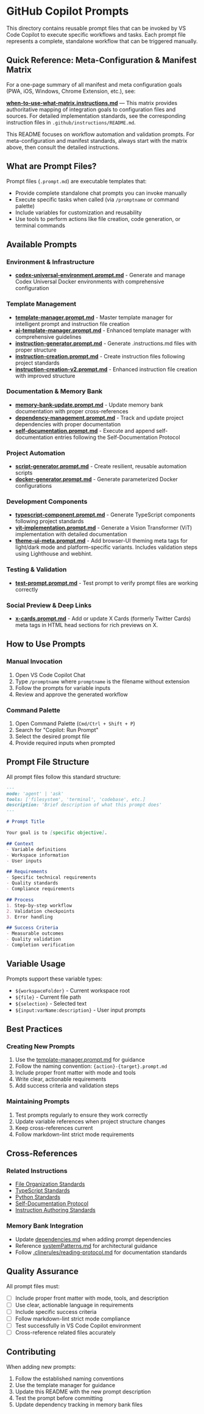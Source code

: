 # GitHub Copilot Prompts

This directory contains reusable prompt files that can be invoked by VS Code Copilot to execute specific workflows and tasks. Each prompt file represents a complete, standalone workflow that can be triggered manually.

## Quick Reference: Meta-Configuration & Manifest Matrix

For a one-page summary of all manifest and meta configuration goals (PWA, iOS, Windows, Chrome Extension, etc.), see:

**[when-to-use-what-matrix.instructions.md](../instructions/when-to-use-what-matrix.instructions.md)** — This matrix provides authoritative mapping of integration goals to configuration files and sources. For detailed implementation standards, see the corresponding instruction files in `.github/instructions/README.md`.

This README focuses on workflow automation and validation prompts. For meta-configuration and manifest standards, always start with the matrix above, then consult the detailed instructions.

## What are Prompt Files?

Prompt files (`.prompt.md`) are executable templates that:
- Provide complete standalone chat prompts you can invoke manually
- Execute specific tasks when called (via `/promptname` or command palette)
- Include variables for customization and reusability
- Use tools to perform actions like file creation, code generation, or terminal commands

## Available Prompts

### Environment & Infrastructure
- **[codex-universal-environment.prompt.md](./codex-universal-environment.prompt.md)** - Generate and manage Codex Universal Docker environments with comprehensive configuration

### Template Management
- **[template-manager.prompt.md](./template-manager.prompt.md)** - Master template manager for intelligent prompt and instruction file creation
- **[ai-template-manager.prompt.md](./ai-template-manager.prompt.md)** - Enhanced template manager with comprehensive guidelines
- **[instruction-generator.prompt.md](./instruction-generator.prompt.md)** - Generate .instructions.md files with proper structure
- **[instruction-creation.prompt.md](./instruction-creation.prompt.md)** - Create instruction files following project standards
- **[instruction-creation-v2.prompt.md](./instruction-creation-v2.prompt.md)** - Enhanced instruction file creation with improved structure

### Documentation & Memory Bank
- **[memory-bank-update.prompt.md](./memory-bank-update.prompt.md)** - Update memory bank documentation with proper cross-references
- **[dependency-management.prompt.md](./dependency-management.prompt.md)** - Track and update project dependencies with proper documentation
- **[self-documentation.prompt.md](./self-documentation.prompt.md)** - Execute and append self-documentation entries following the Self-Documentation Protocol

### Project Automation
- **[script-generator.prompt.md](./script-generator.prompt.md)** - Create resilient, reusable automation scripts
- **[docker-generator.prompt.md](./docker-generator.prompt.md)** - Generate parameterized Docker configurations

### Development Components
- **[typescript-component.prompt.md](./typescript-component.prompt.md)** - Generate TypeScript components following project standards
- **[vit-implementation.prompt.md](./vit-implementation.prompt.md)** - Generate a Vision Transformer (ViT) implementation with detailed documentation
- **[theme-ui-meta.prompt.md](./theme-ui-meta.prompt.md)** - Add browser-UI theming meta tags for light/dark mode and platform-specific variants. Includes validation steps using Lighthouse and webhint.

### Testing & Validation
- **[test-prompt.prompt.md](./test-prompt.prompt.md)** - Test prompt to verify prompt files are working correctly

### Social Preview & Deep Links
- **[x-cards.prompt.md](./x-cards.prompt.md)** - Add or update X Cards (formerly Twitter Cards) meta tags in HTML head sections for rich previews on X.

## How to Use Prompts

### Manual Invocation
1. Open VS Code Copilot Chat
2. Type `/promptname` where `promptname` is the filename without extension
3. Follow the prompts for variable inputs
4. Review and approve the generated workflow

### Command Palette
1. Open Command Palette (`Cmd/Ctrl + Shift + P`)
2. Search for "Copilot: Run Prompt"
3. Select the desired prompt file
4. Provide required inputs when prompted

## Prompt File Structure

All prompt files follow this standard structure:

```markdown
---
mode: 'agent' | 'ask'
tools: ['filesystem', 'terminal', 'codebase', etc.]
description: 'Brief description of what this prompt does'
---

# Prompt Title

Your goal is to [specific objective].

## Context
- Variable definitions
- Workspace information
- User inputs

## Requirements
- Specific technical requirements
- Quality standards
- Compliance requirements

## Process
1. Step-by-step workflow
2. Validation checkpoints
3. Error handling

## Success Criteria
- Measurable outcomes
- Quality validation
- Completion verification
```

## Variable Usage

Prompts support these variable types:
- `${workspaceFolder}` - Current workspace root
- `${file}` - Current file path
- `${selection}` - Selected text
- `${input:varName:description}` - User input prompts

## Best Practices

### Creating New Prompts
1. Use the [template-manager.prompt.md](./template-manager.prompt.md) for guidance
2. Follow the naming convention: `{action}-{target}.prompt.md`
3. Include proper front matter with mode and tools
4. Write clear, actionable requirements
5. Add success criteria and validation steps

### Maintaining Prompts
1. Test prompts regularly to ensure they work correctly
2. Update variable references when project structure changes
3. Keep cross-references current
4. Follow markdown-lint strict mode requirements

## Cross-References

### Related Instructions
- [File Organization Standards](../instructions/file-organization.instructions.md)
- [TypeScript Standards](../instructions/typescript-standards.instructions.md)
- [Python Standards](../instructions/python-standards.instructions.md)
- [Self-Documentation Protocol](../instructions/self-documentation.instructions.md)
- [Instruction Authoring Standards](../instructions/instruction-authoring-standards.instructions.md)

### Memory Bank Integration
- Update [dependencies.md](../../memory-bank/dependencies.md) when adding prompt dependencies
- Reference [systemPatterns.md](../../memory-bank/systemPatterns.md) for architectural guidance
- Follow [.clinerules/reading-protocol.md](../../.clinerules/reading-protocol.md) for documentation standards

## Quality Assurance

All prompt files must:
- [ ] Include proper front matter with mode, tools, and description
- [ ] Use clear, actionable language in requirements
- [ ] Include specific success criteria
- [ ] Follow markdown-lint strict mode compliance
- [ ] Test successfully in VS Code Copilot environment
- [ ] Cross-reference related files accurately

## Contributing

When adding new prompts:
1. Follow the established naming conventions
2. Use the template manager for guidance
3. Update this README with the new prompt description
4. Test the prompt before committing
5. Update dependency tracking in memory bank files
